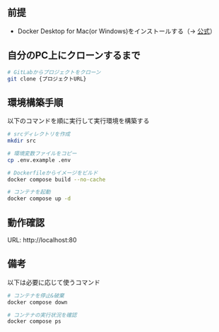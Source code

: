 ## 前提
- Docker Desktop for Mac(or Windows)をインストールする（→ [公式](https://www.docker.com/products/docker-desktop)）

## 自分のPC上にクローンするまで
```bash
# GitLabからプロジェクトをクローン
git clone {プロジェクトURL}
```

## 環境構築手順
以下のコマンドを順に実行して実行環境を構築する

```bash
# srcディレクトリを作成
mkdir src

# 環境変数ファイルをコピー
cp .env.example .env

# Dockerfileからイメージをビルド
docker compose build --no-cache

# コンテナを起動
docker compose up -d
```

## 動作確認
URL: http://localhost:80

## 備考
以下は必要に応じて使うコマンド
```bash
# コンテナを停止&破棄
docker compose down

# コンテナの実行状況を確認
docker compose ps
```